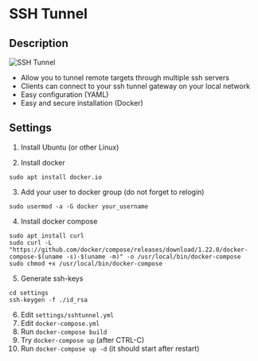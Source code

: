 # SSH Tunnel

## Description
![SSH Tunnel](https://raw.githubusercontent.com/koss822/misc/master/imgs/sshtunnel.png "SSH Tunnel diagram")

* Allow you to tunnel remote targets through multiple ssh servers
* Clients can connect to your ssh tunnel gateway on your local network
* Easy configuration (YAML)
* Easy and secure installation (Docker)

## Settings

1. Install Ubuntu (or other Linux)

2. Install docker
~~~~
sudo apt install docker.io
~~~~

3. Add your user to docker group (do not forget to relogin)
~~~~
sudo usermod -a -G docker your_username
~~~~

4. Install docker compose
~~~~
sudo apt install curl
sudo curl -L "https://github.com/docker/compose/releases/download/1.22.0/docker-compose-$(uname -s)-$(uname -m)" -o /usr/local/bin/docker-compose
sudo chmod +x /usr/local/bin/docker-compose
~~~~

5. Generate ssh-keys
~~~~
cd settings
ssh-keygen -f ./id_rsa
~~~~

6. Edit `settings/sshtunnel.yml`
7. Edit `docker-compose.yml`
8. Run `docker-compose build`
9. Try `docker-compose up` (after CTRL-C)
10. Run `docker-compose up -d` (it should start after restart)
